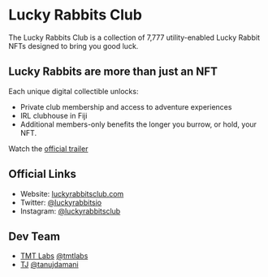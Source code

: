 # Lucky Rabbits Club

The Lucky Rabbits Club is a collection of 7,777 utility-enabled Lucky Rabbit NFTs designed to bring you good luck.

## Lucky Rabbits are more than just an NFT

Each unique digital collectible unlocks:

- Private club membership and access to adventure experiences
- IRL clubhouse in Fiji
- Additional members-only benefits the longer you burrow, or hold, your NFT.

Watch the [official trailer](https://www.youtube.com/watch?v=5_ZRIzKyk_o)

## Official Links

- Website: [luckyrabbitsclub.com](https://www.luckyrabbitsclub.com/)
- Twitter: [@luckyrabbitsio](https://twitter.com/luckyrabbitsio)
- Instagram: [@luckyrabbitsclub](https://www.instagram.com/luckyrabbitsclub/)

## Dev Team

- [TMT Labs](https://tmtlabs.xyz) [@tmtlabs](https://twitter.com/tmtlabs)
- [TJ](https://github.com/tanujdamani) [@tanujdamani](https://twitter.com/tanujdamani)
